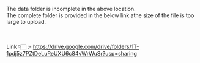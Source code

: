 The data folder is incomplete in the above location.
<br>The complete folder is provided in the below link athe size of the file is too large to upload.

<br><br> Link  👇🏻 :- https://drive.google.com/drive/folders/1T-1pdj5z7PZtDeLuReUXU6c84vWrWuSr?usp=sharing

